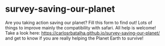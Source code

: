 # survey-saving-our-planet
Are you taking action saving our planet? Fill this form to find out! Lots of things to improve mainly the compatibility with safari. All help is welcome! Take a look here: https://carlosrbatalha.github.io/survey-saving-our-planet/ and get to know if you are really helping the Planet Earth to survive! 
